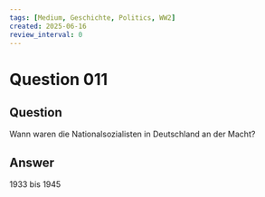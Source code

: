 ```yaml
---
tags: [Medium, Geschichte, Politics, WW2]
created: 2025-06-16
review_interval: 0
---
```


# Question 011

## Question

Wann waren die Nationalsozialisten in Deutschland an der Macht?

## Answer

1933 bis 1945
